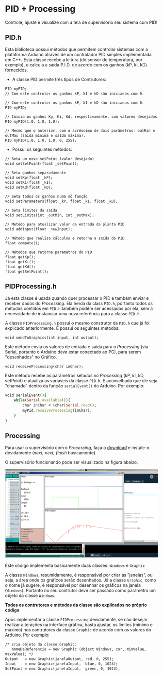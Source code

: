# PID + Processing

Controle, ajuste e visualize com a tela de supervisório seu sistema com PID!

## PID.h

Esta biblioteca possui métodos que permitem controlar sistemas com a plataforma Arduino através
de um controlador PID simples implementada em C++.
Esta classe recebe a leitura (do sensor de temperatura, por exemplo), e calcula a saída P.I.D. de 
acordo com os ganhos (kP, kI, kD) fornecidos.

- A classe PID permite três tipos de Contrutores:

```
PID myPID; 
// Com este contrutor os ganhos kP, kI e kD são iniciadas com 0.
```

```
// Com este contrutor os ganhos kP, kI e kD são iniciadas com 0.
PID myPID; 
```

```
// Inicia os ganhos Kp, Ki, Kd, respectivamente, com valores desejados
PID myPID(1.0, 1.0, 1.0);
```

```
// Mesmo que o anterior, com o acréscimo de dois parâmetros: outMin e outMax (saída mínima e saída máxima).
PID myPID(1.0, 1.0, 1.0, 0, 255); 
```

- Possui os seguintes métodos:

```
// Seta um novo setPoint (valor desejado)
void setSetPoint(float _setPoint);
```

```
// Seta ganhos separadamente
void setKp(float _kP);
void setKi(float _kI);
void setKd(float _kD);  
```

```
// Seta todos os ganhos numa só função
void setParameters(float _kP, float _kI, float _kD);
```

```
// Seta limites da saída
void setLimits(int _outMin, int _outMax);
```

```
// Metódo para atualizar valor de entrada da planta PID
void addInput(float _newInput);
```

```
// Método que realiza cálculos e retorna a saída do PID
float compute();
```

```
// Métodos que retorna parametros do PID
float getKp();
float getKi();
float getKd();
float getSetPoint();
```

## PIDProcessing.h

Já esta classe é usada quando quer processar o PID e também enviar e receber dados do *Processing*.
Ela herda da class `PID.h`, portanto todos os métodos contidos em `PID.h` também podém ser acessados por ela, sem a necessidade de instanciar uma nova referência para a classe `PID.h`.

A classe `PIDProcessing.h` possui o mesmo construtor da `PID.h` que já foi explicado anteriormente.
E possui os seguintes métodos:

```
void sendToGraphics(int input, int output);
```
Este método envia os valores de entrada e saída para o *Processing* (via Serial, portanto o Arduino deve estar conectado ao PC), para serem "desenhados" no Gráfico.


```
void receiveProcessing(char inChar);
```
Este método recebe os parâmetros setados no *Processing* (kP, kI, kD, setPoint) e atualiza as variáveis da classe `PID.h`.
É aconselhado que ele seja "chamado" dentro da função `serialEvent()` do Arduino. Por exemplo:

```ruby
void serialEvent(){
    while(Serial.available()){
    	char inChar = (char)Serial.read();
    	myPid.receiveProcessing(inChar);
    }
}
```

## Processing

Para usar o supervisório com o *Processing*, faça o [download](https://processing.org/download/) e instale-o devidamente (*next, next, finish* basicamente).

O supervisório funcionando pode ser visualizado na figura abaixo.

![Screenshot](tunings.png)

Este código implementa basicamente duas classes: `Windows` e `Graphic`

A classe `Windows`, resumidamente, é responsável por criar as "janelas", ou seja, a área onde os gráficos serão desenhados.
Já a classe `Graphic`, como o nome já sugere, é responsável por desenhar os gráficos na janela (`Windows`). Portanto no seu contrutor deve ser passado como parâmetro um objeto da classe `Windows`. 

**Todos os contrutores e métodos da classe são explicados no próprio código**

Após implementar a classe `PIDProcessing` devidamente, se não desejar realizar alterações na interface gráfica, basta ajustar, os limites (mínimo e máximo) nos contrutores da classe `Graphic` de acordo com os valores do Arduino. Por exemplo:

```
/* cria objeto da classe Graphic:
   nomeDaReferencia = new Graphic (object Windows, cor, minValue, maxValue); */
Output   = new Graphic(janelaOutput, red, 0, 255);
Input    = new Graphic(janelaInput,  blue, 0, 1023);
SetPoint = new Graphic(janelaInput,  green, 0, 1023);
```


